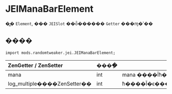 # JEIManaBarElement

�̳� `Element`, ��� `JEISlot` ��ȫ������ `Getter` ���ɱ�ʹ��

## ����

```zenscript
import mods.randomtweaker.jei.JEIManaBarElement;
```

| ZenGetter / ZenSetter  | ����ֵ | ��ע |
| :-------- | :----- | ------------------------------ |
| mana      | int    | mana ����Ϊħ������ħ��ֵ |
| log_multiple����ZenSetter�� | int | ħ����Ĭ�ϵ����ħ��ֵ��ϡ��ħ���ص���ħ��ֵ��ͬ����ֵΪ����10Ϊ����ħ��ֵ�������Ķ��� |

